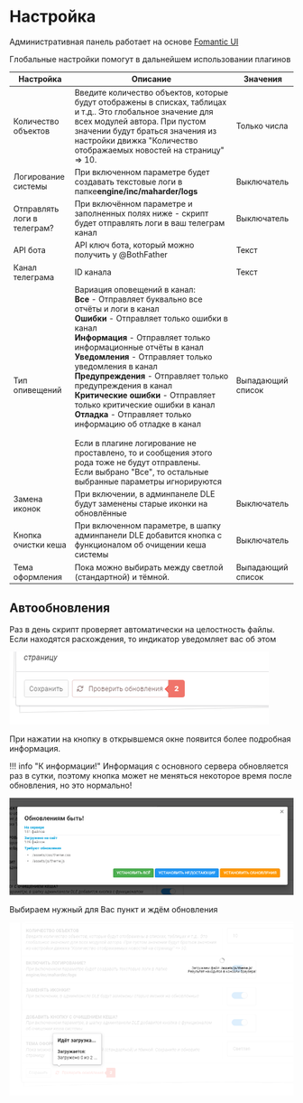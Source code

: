 # Настройка

Административная панель работает на основе [Fomantic UI](https://fomantic-ui.com)

Глобальные настройки помогут в дальнейшем использовании плагинов


| Настройка                   | Описание                                                                                                                                                                                                                                                | Значения          |
|-----------------------------|---------------------------------------------------------------------------------------------------------------------------------------------------------------------------------------------------------------------------------------------------------|-------------------|
| Количество объектов         | Введите количество объектов, которые будут отображены в списках, таблицах и т.д.. Это глобальное значение для всех модулей автора. При пустом значении будут браться значения из настройки движка "Количество отображаемых новостей на страницу" => 10. | Только числа      |
| Логирование системы         | При включенном параметре будет создавать текстовые логи в папке**engine/inc/maharder/logs**                                                                                                                                                             | Выключатель       |
| Отправлять логи в телеграм? | При включённом параметре и заполненных полях ниже - скрипт будет отправлять логи в ваш телеграм канал                                                                                                                                                   | Выключатель       |
| API бота                    | API ключ бота, который можно получить у @BothFather                                                                                                                                                                                                     | Текст                 |
| Канал телеграма             | ID канала                                                                                                                                                                                                                                                    | Текст                 |
| Тип опивещений              | Вариация оповещений в канал:<br>**Все** - Отправляет буквально все отчёты и логи в канал<br>**Ошибки** - Отправляет только ошибки в канал<br>**Информация** - Отправляет только информационные отчёты в канал<br>**Уведомления** - Отправляет только уведомления в канал<br>**Предупреждения** - Отправляет только предупреждения в канал<br>**Критические ошибки** - Отправляет только критические ошибки в канал<br>**Отладка** - Отправляет только информацию об отладке в канал<br><br>Если в плагине логирование не проставлено, то и сообщения этого рода тоже не будут отправлены.<br>Если выбрано "Все", то остальные выбранные параметры игнорируются                                                                                                                                                                                                                                                   | Выпадающий список                 |
| Замена иконок               | При включении, в админпанеле DLE будут заменены старые иконки на обновлённые                                                                                                                                                                            | Выключатель       |
| Кнопка очистки кеша         | При включенном параметре, в шапку админпанели DLE добавится кнопка с функционалом об очищении кеша системы                                                                                                                                              | Выключатель       |
| Тема оформления             | Пока можно выбирать между светлой (стандартной) и тёмной.                                                                                                                                                                                               | Выпадающий список |

## Автообновления

Раз в день скрипт проверяет автоматически на целостность файлы. Если находятся расхождения, то индикатор уведомляет вас об этом

![image.png](assets/01.png)

При нажатии на кнопку в открывшемся окне появится более подробная информация.

!!! info "К информации!"
	Информация с основного сервера обновляется раз в сутки, поэтому кнопка может не меняться некоторое время после обновления, но это нормально!

![image.png](assets/02.png)

Выбираем нужный для Вас пункт и ждём обновления

![img.png](assets/03.png)


